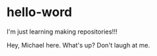 # hello-word
I'm just learning making repositories!!!

Hey, Michael here. What's up? Don't laugh at me.








